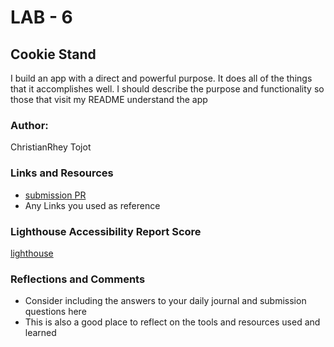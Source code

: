 # LAB - 6

## Cookie Stand

I build an app with a direct and powerful purpose. It does all of the things that it accomplishes well. I should describe the purpose and functionality so those that visit my README understand the app

### Author:

ChristianRhey Tojot

### Links and Resources

* [submission PR](http://xyz.com)
* Any Links you used as reference

### Lighthouse Accessibility Report Score

[lighthouse](lighthouse.png)

### Reflections and Comments

* Consider including the answers to your daily journal and submission questions here
* This is also a good place to reflect on the tools and resources used and learned